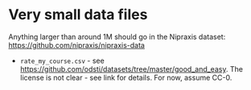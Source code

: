 # Very small data files

Anything larger than around 1M should go in the Nipraxis dataset:
<https://github.com/nipraxis/nipraxis-data>

* `rate_my_course.csv` - see
  <https://github.com/odsti/datasets/tree/master/good_and_easy>.
   The license is not clear - see link for details.  For now, assume CC-0.
